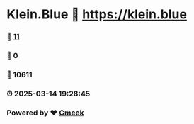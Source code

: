 # Klein.Blue :link: https://klein.blue 
### :page_facing_up: [11](https://klein.blue/tag.html) 
### :speech_balloon: 0 
### :hibiscus: 10611 
### :alarm_clock: 2025-03-14 19:28:45 
### Powered by :heart: [Gmeek](https://github.com/Meekdai/Gmeek)
